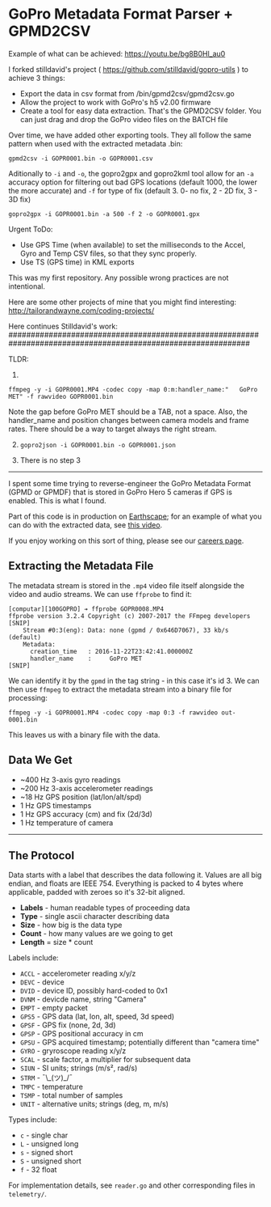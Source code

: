 GoPro Metadata Format Parser + GPMD2CSV
============================

Example of what can be achieved: https://youtu.be/bg8B0Hl_au0

I forked stilldavid's project ( https://github.com/stilldavid/gopro-utils ) to achieve 3 things:
- Export the data in csv format from /bin/gpmd2csv/gpmd2csv.go
- Allow the project to work with GoPro's h5 v2.00 firmware
- Create a tool for easy data extraction. That's the GPMD2CSV folder. You can just drag and drop the GoPro video files on the BATCH file

Over time, we have added other exporting tools. They all follow the same pattern when used with the extracted metadata .bin:

`gpmd2csv -i GOPR0001.bin -o GOPR0001.csv`

Aditionally to `-i` and `-o`, the gopro2gpx and gopro2kml tool allow for an `-a` accuracy option for filtering out bad GPS locations (default 1000, the lower the more accurate) and `-f` for type of fix (default 3. 0- no fix, 2 - 2D fix, 3 - 3D fix)

`gopro2gpx -i GOPR0001.bin -a 500 -f 2 -o GOPR0001.gpx`

Urgent ToDo:
- Use GPS Time (when available) to set the milliseconds to the Accel, Gyro and Temp CSV files, so that they sync properly.
- Use TS (GPS time) in KML exports

This was my first repository. Any possible wrong practices are not intentional.

Here are some other projects of mine that you might find interesting: http://tailorandwayne.com/coding-projects/

Here continues Stilldavid's work:
##############################################################################################################

TLDR:

1.
~~~~
ffmpeg -y -i GOPR0001.MP4 -codec copy -map 0:m:handler_name:"	GoPro MET" -f rawvideo GOPR0001.bin
~~~~
Note the gap before GoPro MET should be a TAB, not a space. Also, the handler_name and position changes between camera models and frame rates. There should be a way to target always the right stream.

2. `gopro2json -i GOPR0001.bin -o GOPR0001.json`

3. There is no step 3

---



I spent some time trying to reverse-engineer the GoPro Metadata Format (GPMD or GPMDF) that is stored in GoPro Hero 5 cameras if GPS is enabled. This is what I found.

Part of this code is in production on [Earthscape](https://public.earthscape.com/); for an example of what you can do with the extracted data, see [this video](https://public.earthscape.com/videos/10231).

If you enjoy working on this sort of thing, please see our [careers page](https://churchillnavigation.com/careers/).


Extracting the Metadata File
----------------------------

The metadata stream is stored in the `.mp4` video file itself alongside the video and audio streams. We can use `ffprobe` to find it:

```
[computar][100GOPRO] ➔ ffprobe GOPR0008.MP4
ffprobe version 3.2.4 Copyright (c) 2007-2017 the FFmpeg developers
[SNIP]
    Stream #0:3(eng): Data: none (gpmd / 0x646D7067), 33 kb/s (default)
    Metadata:
      creation_time   : 2016-11-22T23:42:41.000000Z
      handler_name    : 	GoPro MET
[SNIP]
```

We can identify it by the `gpmd` in the tag string - in this case it's id 3. We can then use `ffmpeg` to extract the metadata stream into a binary file for processing:

`ffmpeg -y -i GOPR0001.MP4 -codec copy -map 0:3 -f rawvideo out-0001.bin`

This leaves us with a binary file with the data.

Data We Get
-----------

* ~400 Hz 3-axis gyro readings
* ~200 Hz 3-axis accelerometer readings
* ~18 Hz GPS position (lat/lon/alt/spd)
* 1 Hz GPS timestamps
* 1 Hz GPS accuracy (cm) and fix (2d/3d)
* 1 Hz temperature of camera

---


The Protocol
------------

Data starts with a label that describes the data following it. Values are all big endian, and floats are IEEE 754. Everything is packed to 4 bytes where applicable, padded with zeroes so it's 32-bit aligned.

 * **Labels** - human readable types of proceeding data
 * **Type** - single ascii character describing data
 * **Size** - how big is the data type
 * **Count** - how many values are we going to get
 * **Length** = size * count

Labels include:

 * `ACCL` - accelerometer reading x/y/z
 * `DEVC` - device
 * `DVID` - device ID, possibly hard-coded to 0x1
 * `DVNM` - devicde name, string "Camera"
 * `EMPT` - empty packet
 * `GPS5` - GPS data (lat, lon, alt, speed, 3d speed)
 * `GPSF` - GPS fix (none, 2d, 3d)
 * `GPSP` - GPS positional accuracy in cm
 * `GPSU` - GPS acquired timestamp; potentially different than "camera time"
 * `GYRO` - gryroscope reading x/y/z
 * `SCAL` - scale factor, a multiplier for subsequent data
 * `SIUN` - SI units; strings (m/s², rad/s)
 * `STRM` - ¯\\\_(ツ)\_/¯
 * `TMPC` - temperature
 * `TSMP` - total number of samples
 * `UNIT` - alternative units; strings (deg, m, m/s)

Types include:

 * `c` - single char
 * `L` - unsigned long
 * `s` - signed short
 * `S` - unsigned short
 * `f` - 32 float

For implementation details, see `reader.go` and other corresponding files in `telemetry/`.
